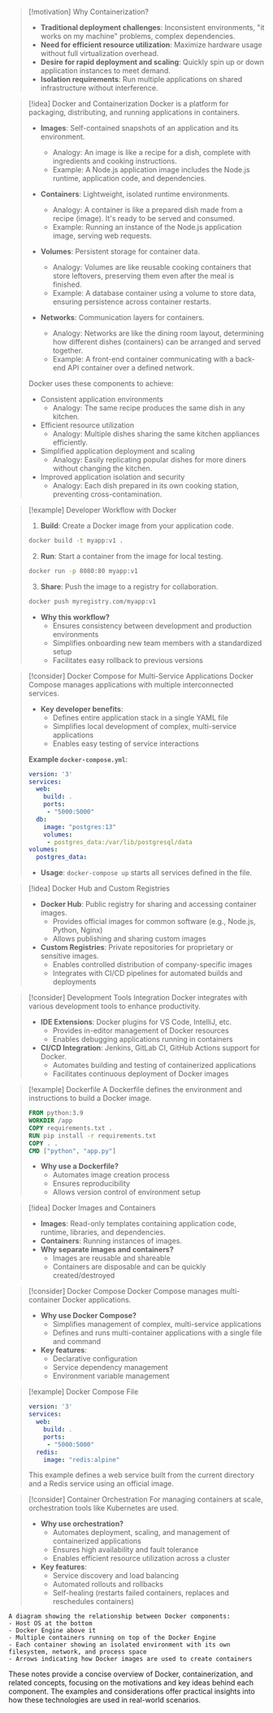 > [!motivation] Why Containerization?
> - **Traditional deployment challenges**: Inconsistent environments, "it works on my machine" problems, complex dependencies.
> - **Need for efficient resource utilization**: Maximize hardware usage without full virtualization overhead.
> - **Desire for rapid deployment and scaling**: Quickly spin up or down application instances to meet demand.
> - **Isolation requirements**: Run multiple applications on shared infrastructure without interference.


> [!idea] Docker and Containerization
> Docker is a platform for packaging, distributing, and running applications in containers.
> 
> - **Images**: Self-contained snapshots of an application and its environment.
>   - Analogy: An image is like a recipe for a dish, complete with ingredients and cooking instructions.
>   - Example: A Node.js application image includes the Node.js runtime, application code, and dependencies.
> 
> - **Containers**: Lightweight, isolated runtime environments.
>   - Analogy: A container is like a prepared dish made from a recipe (image). It's ready to be served and consumed.
>   - Example: Running an instance of the Node.js application image, serving web requests.
> 
> - **Volumes**: Persistent storage for container data.
>   - Analogy: Volumes are like reusable cooking containers that store leftovers, preserving them even after the meal is finished.
>   - Example: A database container using a volume to store data, ensuring persistence across container restarts.
> 
> - **Networks**: Communication layers for containers.
>   - Analogy: Networks are like the dining room layout, determining how different dishes (containers) can be arranged and served together.
>   - Example: A front-end container communicating with a back-end API container over a defined network.
> 
> Docker uses these components to achieve:
> - Consistent application environments
>   - Analogy: The same recipe produces the same dish in any kitchen.
> - Efficient resource utilization
>   - Analogy: Multiple dishes sharing the same kitchen appliances efficiently.
> - Simplified application deployment and scaling
>   - Analogy: Easily replicating popular dishes for more diners without changing the kitchen.
> - Improved application isolation and security
>   - Analogy: Each dish prepared in its own cooking station, preventing cross-contamination.



> [!example] Developer Workflow with Docker
> 1. **Build**: Create a Docker image from your application code.
> ```bash
> docker build -t myapp:v1 .
> ```
> 2. **Run**: Start a container from the image for local testing.
> ```bash
> docker run -p 8080:80 myapp:v1
> ```
> 3. **Share**: Push the image to a registry for collaboration.
> ```bash
> docker push myregistry.com/myapp:v1
> ```
> - **Why this workflow?** 
>   - Ensures consistency between development and production environments
>   - Simplifies onboarding new team members with a standardized setup
>   - Facilitates easy rollback to previous versions

> [!consider] Docker Compose for Multi-Service Applications
> Docker Compose manages applications with multiple interconnected services.
> - **Key developer benefits**:
>   - Defines entire application stack in a single YAML file
>   - Simplifies local development of complex, multi-service applications
>   - Enables easy testing of service interactions
> 
> **Example `docker-compose.yml`**:
> ```yaml
> version: '3'
> services:
>   web:
>     build: .
>     ports:
>      - "5000:5000"
>   db:
>     image: "postgres:13"
>     volumes:
>      - postgres_data:/var/lib/postgresql/data
> volumes:
>   postgres_data:
> ```
> - **Usage**: `docker-compose up` starts all services defined in the file.

> [!idea] Docker Hub and Custom Registries
> - **Docker Hub**: Public registry for sharing and accessing container images.
>   - Provides official images for common software (e.g., Node.js, Python, Nginx)
>   - Allows publishing and sharing custom images
> - **Custom Registries**: Private repositories for proprietary or sensitive images.
>   - Enables controlled distribution of company-specific images
>   - Integrates with CI/CD pipelines for automated builds and deployments

> [!consider] Development Tools Integration
> Docker integrates with various development tools to enhance productivity.
> - **IDE Extensions**: Docker plugins for VS Code, IntelliJ, etc.
>   - Provides in-editor management of Docker resources
>   - Enables debugging applications running in containers
> - **CI/CD Integration**: Jenkins, GitLab CI, GitHub Actions support for Docker.
>   - Automates building and testing of containerized applications
>   - Facilitates continuous deployment of Docker images

> [!example] Dockerfile
> A Dockerfile defines the environment and instructions to build a Docker image.
> ```dockerfile
> FROM python:3.9
> WORKDIR /app
> COPY requirements.txt .
> RUN pip install -r requirements.txt
> COPY . .
> CMD ["python", "app.py"]
> ```
> - **Why use a Dockerfile?** 
>   - Automates image creation process
>   - Ensures reproducibility
>   - Allows version control of environment setup

> [!idea] Docker Images and Containers
> - **Images**: Read-only templates containing application code, runtime, libraries, and dependencies.
> - **Containers**: Running instances of images.
> - **Why separate images and containers?**
>   - Images are reusable and shareable
>   - Containers are disposable and can be quickly created/destroyed

> [!consider] Docker Compose
> Docker Compose manages multi-container Docker applications.
> - **Why use Docker Compose?**
>   - Simplifies management of complex, multi-service applications
>   - Defines and runs multi-container applications with a single file and command
> - **Key features**:
>   - Declarative configuration
>   - Service dependency management
>   - Environment variable management

> [!example] Docker Compose File
> ```yaml
> version: '3'
> services:
>   web:
>     build: .
>     ports:
>      - "5000:5000"
>   redis:
>     image: "redis:alpine"
> ```
> This example defines a web service built from the current directory and a Redis service using an official image.

> [!consider] Container Orchestration
> For managing containers at scale, orchestration tools like Kubernetes are used.
> - **Why use orchestration?**
>   - Automates deployment, scaling, and management of containerized applications
>   - Ensures high availability and fault tolerance
>   - Enables efficient resource utilization across a cluster
> - **Key features**:
>   - Service discovery and load balancing
>   - Automated rollouts and rollbacks
>   - Self-healing (restarts failed containers, replaces and reschedules containers)

```image_goes_here
A diagram showing the relationship between Docker components:
- Host OS at the bottom
- Docker Engine above it
- Multiple containers running on top of the Docker Engine
- Each container showing an isolated environment with its own filesystem, network, and process space
- Arrows indicating how Docker images are used to create containers
```

These notes provide a concise overview of Docker, containerization, and related concepts, focusing on the motivations and key ideas behind each component. The examples and considerations offer practical insights into how these technologies are used in real-world scenarios.